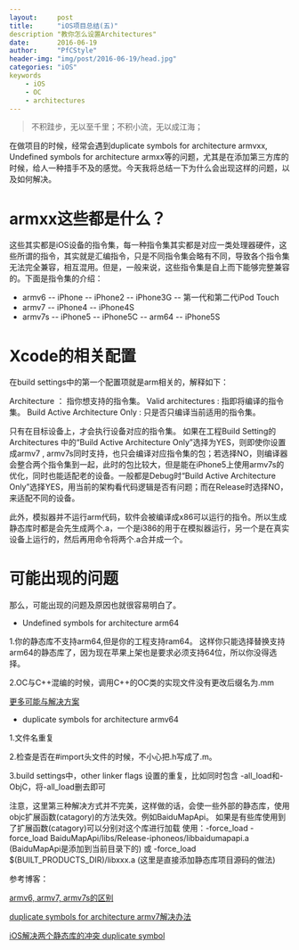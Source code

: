 ```yaml
---
layout:		post
title:		"iOS项目总结(五)"
description	"教你怎么设置Architectures"
date:		2016-06-19
author:		"PfCStyle"
header-img:	"img/post/2016-06-19/head.jpg"
categories: "iOS"
keywords
    - iOS
    - OC
    - architectures
---
```


> 不积跬步，无以至千里；不积小流，无以成江海；

在做项目的时候，经常会遇到duplicate symbols for architecture armvxx, Undefined symbols for architecture armxx等的问题，尤其是在添加第三方库的时候，给人一种措手不及的感觉。今天我将总结一下为什么会出现这样的问题，以及如何解决。

# armxx这些都是什么？

这些其实都是iOS设备的指令集，每一种指令集其实都是对应一类处理器硬件，这些所谓的指令，其实就是汇编指令，只是不同指令集会略有不同，导致各个指令集无法完全兼容，相互混用。但是，一般来说，这些指令集是自上而下能够完整兼容的。下面是指令集的介绍：
- armv6
-- iPhone
-- iPhone2
-- iPhone3G
-- 第一代和第二代iPod Touch
- armv7
-- iPhone4
-- iPhone4S
- armv7s
-- iPhone5
-- iPhone5C
-- arm64
-- iPhone5S

# Xcode的相关配置

在build settings中的第一个配置项就是arm相关的，解释如下：

Architecture ： 指你想支持的指令集。
Valid architectures : 指即将编译的指令集。
Build Active Architecture Only : 只是否只编译当前适用的指令集。

只有在目标设备上，才会执行设备对应的指令集。
如果在工程Build Setting的Architectures 中的“Build Active Architecture Only”选择为YES，则即使你设置成armv7 , armv7s同时支持，也只会编译对应指令集的包；若选择NO，则编译器会整合两个指令集到一起，此时的包比较大，但是能在iPhone5上使用armv7s的优化，同时也能适配老的设备。一般都是Debug时“Build Active Architecture Only”选择YES，用当前的架构看代码逻辑是否有问题；而在Release时选择NO，来适配不同的设备。

此外，模拟器并不运行arm代码，软件会被编译成x86可以运行的指令。所以生成静态库时都是会先生成两个.a，一个是i386的用于在模拟器运行，另一个是在真实设备上运行的，然后再用命令将两个.a合并成一个。

# 可能出现的问题

那么，可能出现的问题及原因也就很容易明白了。

- Undefined symbols for architecture arm64

1.你的静态库不支持arm64,但是你的工程支持ram64。
	这样你只能选择替换支持arm64的静态库了，因为现在苹果上架也是要求必须支持64位，所以你没得选择。
	
2.OC与C++混编的时候，调用C++的OC类的实现文件没有更改后缀名为.mm

[更多可能与解决方案](http://stackoverflow.com/questions/19213782/undefined-symbols-for-architecture-arm64)

- duplicate symbols for architecture armv64

1.文件名重复

2.检查是否在#import头文件的时候，不小心把.h写成了.m。

3.build settings中，other linker flags 设置的重复，比如同时包含 -all_load和-ObjC，将-all_load删去即可

注意，这里第三种解决方式并不完美，这样做的话，会使一些外部的静态库，使用objc扩展函数(catagory)的方法失效。例如BaiduMapApi。
如果是有些库使用到了扩展函数(catagory)可以分别对这个库进行加载
使用：-force_load
-force_load BaiduMapApi/libs/Release-iphoneos/libbaidumapapi.a
(BaiduMapApi是添加到当前目录下的)
或
-force_load $(BUILT_PRODUCTS_DIR)/libxxx.a
(这里是直接添加静态库项目源码的做法)

参考博客：

[armv6, armv7, armv7s的区别](http://blog.csdn.net/liangliang103377/article/details/38586485)

[duplicate symbols for architecture armv7解决办法](http://blog.sina.com.cn/s/blog_6f72ff900102v6ai.html)

[iOS解决两个静态库的冲突 duplicate symbol](http://blog.csdn.net/slowfei/article/details/9137811)


